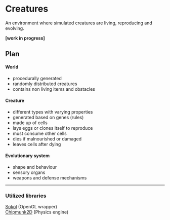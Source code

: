 # Creatures

An environment where simulated creatures are living, reproducing and evolving.

**[work in progress]**

## Plan

#### World
 - procedurally generated
 - randomly distributed creatures
 - contains non living items and obstacles

####  Creature
 - different types with varying properties
 - generated based on genes (rules)
 - made up of cells
 - lays eggs or clones itself to reproduce
 - must consume other cells
 - dies if malnourished or damaged
 - leaves cells after dying

#### Evolutionary system
 - shape and behaviour
 - sensory organs
 - weapons and defense mechanisms
 
 ---
 
 ### Utilized libraries
[Sokol](https://github.com/floooh/sokol) (OpenGL wrapper)  
[Chipmunk2D](https://github.com/slembcke/Chipmunk2D) (Physics engine)
